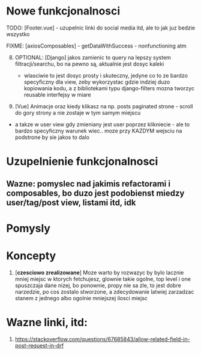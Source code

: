 # Nowe funkcjonalnosci
TODO: [Footer.vue] - uzupelnic linki do social media itd, ale to jak juz bedzie wszystko

FIXME: [axiosComposables] - getDataWithSuccess - nonfunctioning atm

8. OPTIONAL: [Django] jakos zamienic to query na lepszy system filtracji/searchu,
   bo na pewno są, aktualnie jest dosyc kaleki
   - wlasciwie to jest dosyc prosty i skuteczny, jedyne co to ze bardzo specyficzny dla view, zeby wykorzystac gdzie indziej duzo kopiowania kodu, a z bibliotekami typu django-filters mozna tworzyc reusable interfejsy w miare

9. [Vue] Animacje oraz kiedy klikasz na np. posts paginated strone - scroll do gory strony a nie zostaje w tym samym miejscu
+ a takze w user view gdy zmieniany jest user poprzez klikniecie - ale to bardzo specyficzny warunek wiec.. moze przy KAZDYM wejsciu na podstrone by sie jakos to dalo

# Uzupelnienie funkcjonalnosci

## Wazne: pomyslec nad jakimis refactorami i composables, bo duzo jest podobienst miedzy user/tag/post view, listami itd, idk

# Pomysly

# Koncepty
1. [**czesciowo zrealizowane**] Moze warto by rozwazyc by bylo lacznie mniej miejsc w ktorych fetchujesz, glownie takie ogolne, top level i one spuszczaja dane nizej, bo ponownie, propy nie sa zle, to jest dobre narzedzie, po cos zostalo stworzone, a zdecydowanie latwiej zarzadzac stanem z jednego albo ogolnie mniejszej ilosci miejsc

# Wazne linki, itd:
1. https://stackoverflow.com/questions/67685843/allow-related-field-in-post-request-in-drf
